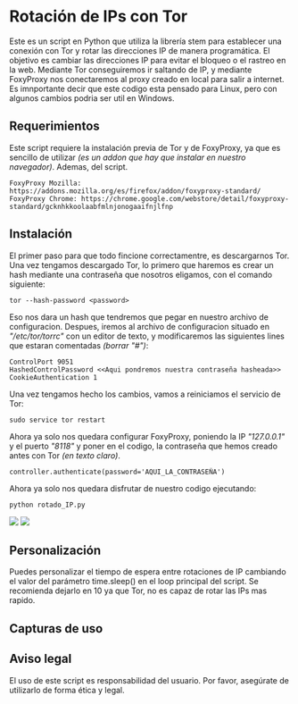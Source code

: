 # Rotación de IPs con Tor

Este es un script en Python que utiliza la librería stem para establecer una conexión con Tor y rotar las direcciones IP de manera programática. El objetivo es cambiar las direcciones IP para evitar el bloqueo o el rastreo en la web. Mediante Tor conseguiremos ir saltando de IP, y mediante FoxyProxy nos conectaremos al proxy creado en local para salir a internet. Es imnportante decir que este codigo esta pensado para Linux, pero con algunos cambios podria ser util en Windows.
## Requerimientos

Este script requiere la instalación previa de Tor y de FoxyProxy, ya que es sencillo de utilizar _(es un addon que hay que instalar en nuestro navegador)_. Ademas, del script.
```
FoxyProxy Mozilla: https://addons.mozilla.org/es/firefox/addon/foxyproxy-standard/
FoxyProxy Chrome: https://chrome.google.com/webstore/detail/foxyproxy-standard/gcknhkkoolaabfmlnjonogaaifnjlfnp
```

## Instalación

El primer paso para que todo fincione correctamentre, es descargarnos Tor. Una vez tengamos descargado Tor, lo primero que haremos es crear un hash mediante una contraseña que nosotros eligamos, con el comando siguiente:

``` 
tor --hash-password <password>
```

Eso nos dara un hash que tendremos que pegar en nuestro archivo de configuracion. Despues, iremos al archivo de configuracion situado en _"/etc/tor/torrc"_ con un editor de texto, y modificaremos las siguientes lines que estaran comentadas _(borrar "#")_:

```
ControlPort 9051
HashedControlPassword <<Aqui pondremos nuestra contraseña hasheada>>
CookieAuthentication 1
```
 Una vez tengamos hecho los cambios, vamos a reiniciamos el servicio de Tor:
 
``` 
sudo service tor restart   
```

Ahora ya solo nos quedara configurar FoxyProxy, poniendo la IP _"127.0.0.1"_ y el puerto _"8118"_ y poner en el codigo, la contraseña que hemos creado antes con Tor _(en texto claro)_.

```
controller.authenticate(password='AQUI_LA_CONTRASEÑA')
```

Ahora ya solo nos quedara disfrutar de nuestro codigo ejecutando:

```
python rotado_IP.py
```
![](https://github.com/aldekoa15/IP-Rotator/tree/main/Images/FoxyProxy.png)
![](https://github.com/aldekoa15/IP-Rotator/tree/main/Images/Example.png)


## Personalización

Puedes personalizar el tiempo de espera entre rotaciones de IP cambiando el valor del parámetro time.sleep() en el loop principal del script. Se recomienda dejarlo en 10 ya que Tor, no es capaz de rotar las IPs mas rapido.

## Capturas de uso


## Aviso legal

El uso de este script es responsabilidad del usuario. Por favor, asegúrate de utilizarlo de forma ética y legal.
